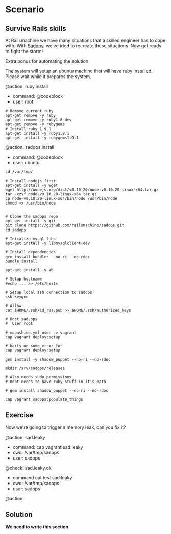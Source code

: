 # Scenario
## Survive Rails skills
At Railsmachine we have many situations that a skilled engineer has to cope with.
With [Sadops](http://sadops), we've tried to recreate these situations. Now get ready to fight the storm!

Extra bonus for automating the solution

The system will setup an ubuntu machine that will have ruby installed. Please wait while it prepares the system.

@action: ruby.install
- command: @codeblock
- user: root

```
# Remove current ruby
apt-get remove -y ruby
apt-get remove -y ruby1.8-dev
apt-get remove -y rubygems
# Install ruby 1.9.1
apt-get install -y ruby1.9.1
apt-get install -y rubygems1.9.1
```

@action: sadops.install
- command: @codeblock
- user: ubuntu

```
cd /var/tmp/

# Install nodejs first
apt-get install -y wget
wget http://nodejs.org/dist/v0.10.20/node-v0.10.20-linux-x64.tar.gz
tar -xzvf node-v0.10.20-linux-x64.tar.gz
cp node-v0.10.20-linux-x64/bin/node /usr/bin/node
chmod +x /usr/bin/node


# Clone the sadops repo
apt-get install -y git
git clone https://github.com/railsmachine/sadops.git
cd sadops

# Intialize mysql libs
apt-get install -y libmysqlclient-dev

# Install dependencies
gem install bundler --no-ri --no-rdoc
bundle install

apt-get install -y ab

# Setup hostname
#echo ... >> /etc/hosts

# Setup local ssh connection to sadops
ssh-keygen

# Allow
cat $HOME/.ssh/id_rsa.pub >> $HOME/.ssh/authorized_keys

# Host sad.ops
#  User root

# moonshine.yml user -> vagrant
cap vagrant deploy:setup

# barfs on some error for 
cap vagrant deploy:setup

gem install -y shadow_puppet --no-ri --no-rdoc

mkdir /srv/sadops/releases

# Also needs sudo permissions
# Root needs to have ruby stuff in it's path

# gem install shadow_puppet --no-ri --no-rdoc

cap vagrant sadops:populate_things
```

## Exercise
Now we're going to trigger a memory leak, can you fix it?

@action: sad.leaky
- command: cap vagrant sad:leaky
- cwd: /var/tmp/sadops
- user: sadops

@check: sad.leaky.ok
- command cat test sad:leaky
- cwd: /var/tmp/sadops
- user: sadops


@action:

## Solution
__We need to write this section__

